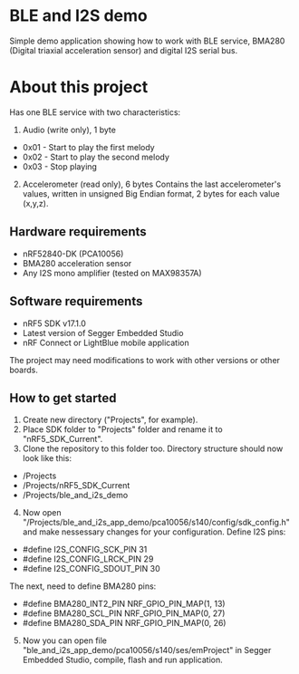# BLE and I2S demo
Simple demo application showing how to work with BLE service, BMA280 (Digital triaxial acceleration sensor) and digital I2S serial bus.

About this project
==================
Has one BLE service with two characteristics:
1. Audio (write only), 1 byte
- 0x01 - Start to play the first melody
- 0x02 - Start to play the second melody
- 0x03 - Stop playing

2. Accelerometer (read only), 6 bytes
Contains the last accelerometer's values, written in unsigned Big Endian format, 2 bytes for each value (x,y,z).

Hardware requirements
---------------------
- nRF52840-DK (PCA10056)
- BMA280 acceleration sensor
- Any I2S mono amplifier (tested on MAX98357A)

Software requirements
---------------------
- nRF5 SDK v17.1.0
- Latest version of Segger Embedded Studio
- nRF Connect or LightBlue mobile application

The project may need modifications to work with other versions or other boards.

How to get started
------------------
1. Create new directory ("Projects", for example).
2. Place SDK folder to "Projects" folder and rename it to "nRF5_SDK_Current".
3. Clone the repository to this folder too. Directory structure should now look like this: 
- /Projects
- /Projects/nRF5_SDK_Current
- /Projects/ble_and_i2s_demo
4. Now open "/Projects/ble_and_i2s_app_demo/pca10056/s140/config/sdk_config.h" and make nessessary changes for your configuration.
Define I2S pins:
- #define I2S_CONFIG_SCK_PIN 31
- #define I2S_CONFIG_LRCK_PIN 29
- #define I2S_CONFIG_SDOUT_PIN 30

The next, need to define BMA280 pins:
- #define BMA280_INT2_PIN  NRF_GPIO_PIN_MAP(1, 13)
- #define BMA280_SCL_PIN  NRF_GPIO_PIN_MAP(0, 27)
- #define BMA280_SDA_PIN  NRF_GPIO_PIN_MAP(0, 26)

5. Now you can open file "ble_and_i2s_app_demo/pca10056/s140/ses/emProject" in Segger Embedded Studio, compile, flash and run application.